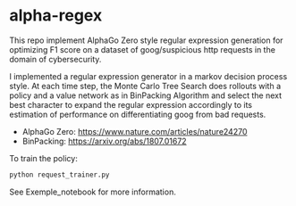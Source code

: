 # alpha-regex

This repo implement AlphaGo Zero style regular expression generation for optimizing F1 score on a dataset of goog/suspicious http requests in the domain of cybersecurity.

I implemented a regular expression generator in a markov decision process style. At each time step, the Monte Carlo Tree Search does rollouts with a policy and a value network as in BinPacking Algorithm and select the next best character to expand the regular expression accordingly to its estimation of performance on differentiating goog from bad requests.

* AlphaGo Zero: https://www.nature.com/articles/nature24270
* BinPacking: https://arxiv.org/abs/1807.01672

To train the policy:
```bash
python request_trainer.py
```

See Exemple_notebook for more information.
